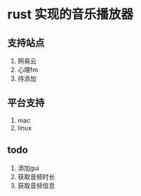 # rust 实现的音乐播放器
## 支持站点
1. 网易云
2. 心理fm
3. 待添加

## 平台支持
1. mac
2. linux

## todo
1. 添加gui
2. 获取音频时长
3. 获取音频信息